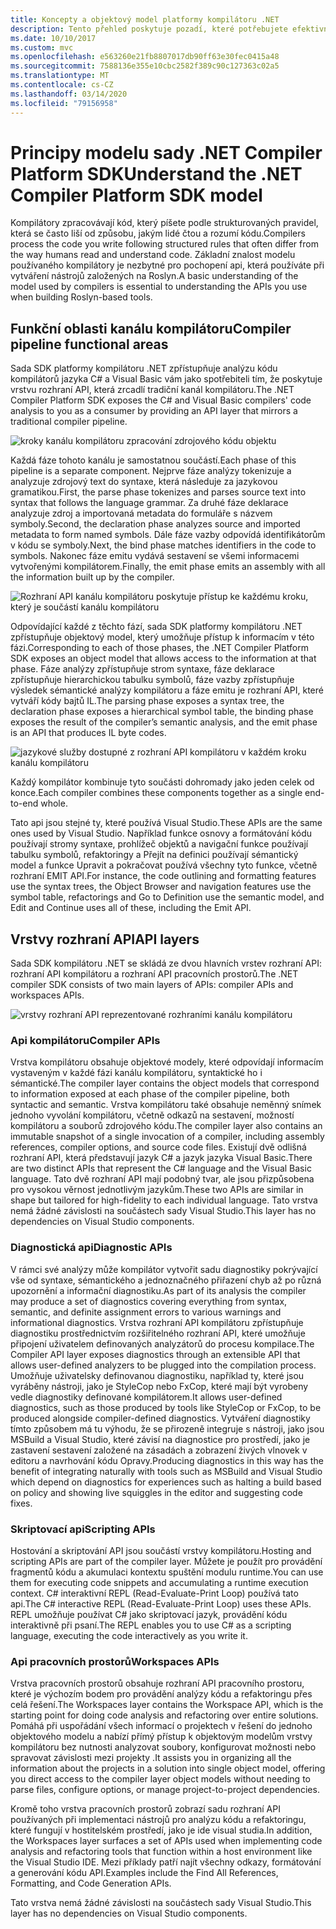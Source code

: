 ```yaml
---
title: Koncepty a objektový model platformy kompilátoru .NET
description: Tento přehled poskytuje pozadí, které potřebujete efektivně pracovat s kompilátorem .NET SDK. Dozvíte se vrstvy rozhraní API, hlavní typy a celkový objektový model.
ms.date: 10/10/2017
ms.custom: mvc
ms.openlocfilehash: e563260e21fb8807017db90ff63e30fec0415a48
ms.sourcegitcommit: 7588136e355e10cbc2582f389c90c127363c02a5
ms.translationtype: MT
ms.contentlocale: cs-CZ
ms.lasthandoff: 03/14/2020
ms.locfileid: "79156958"
---
```

# <a name="understand-the-net-compiler-platform-sdk-model"></a><span data-ttu-id="1a42a-104">Principy modelu sady .NET Compiler Platform SDK</span><span class="sxs-lookup"><span data-stu-id="1a42a-104">Understand the .NET Compiler Platform SDK model</span></span>

<span data-ttu-id="1a42a-105">Kompilátory zpracovávají kód, který píšete podle strukturovaných pravidel, která se často liší od způsobu, jakým lidé čtou a rozumí kódu.</span><span class="sxs-lookup"><span data-stu-id="1a42a-105">Compilers process the code you write following structured rules that often differ from the way humans read and understand code.</span></span> <span data-ttu-id="1a42a-106">Základní znalost modelu používaného kompilátory je nezbytné pro pochopení api, která používáte při vytváření nástrojů založených na Roslyn.</span><span class="sxs-lookup"><span data-stu-id="1a42a-106">A basic understanding of the model used by compilers is essential to understanding the APIs you use when building Roslyn-based tools.</span></span>

## <a name="compiler-pipeline-functional-areas"></a><span data-ttu-id="1a42a-107">Funkční oblasti kanálu kompilátoru</span><span class="sxs-lookup"><span data-stu-id="1a42a-107">Compiler pipeline functional areas</span></span>

<span data-ttu-id="1a42a-108">Sada SDK platformy kompilátoru .NET zpřístupňuje analýzu kódu kompilátorů jazyka C# a Visual Basic vám jako spotřebiteli tím, že poskytuje vrstvu rozhraní API, která zrcadlí tradiční kanál kompilátoru.</span><span class="sxs-lookup"><span data-stu-id="1a42a-108">The .NET Compiler Platform SDK exposes the C# and Visual Basic compilers' code analysis to you as a consumer by providing an API layer that mirrors a traditional compiler pipeline.</span></span>

![kroky kanálu kompilátoru zpracování zdrojového kódu objektu](media/compiler-api-model/compiler-pipeline.png)

<span data-ttu-id="1a42a-110">Každá fáze tohoto kanálu je samostatnou součástí.</span><span class="sxs-lookup"><span data-stu-id="1a42a-110">Each phase of this pipeline is a separate component.</span></span> <span data-ttu-id="1a42a-111">Nejprve fáze analýzy tokenizuje a analyzuje zdrojový text do syntaxe, která následuje za jazykovou gramatikou.</span><span class="sxs-lookup"><span data-stu-id="1a42a-111">First, the parse phase tokenizes and parses source text into syntax that follows the language grammar.</span></span> <span data-ttu-id="1a42a-112">Za druhé fáze deklarace analyzuje zdroj a importovaná metadata do formuláře s názvem symboly.</span><span class="sxs-lookup"><span data-stu-id="1a42a-112">Second, the declaration phase analyzes source and imported metadata to form named symbols.</span></span> <span data-ttu-id="1a42a-113">Dále fáze vazby odpovídá identifikátorům v kódu se symboly.</span><span class="sxs-lookup"><span data-stu-id="1a42a-113">Next, the bind phase matches identifiers in the code to symbols.</span></span> <span data-ttu-id="1a42a-114">Nakonec fáze emitu vydává sestavení se všemi informacemi vytvořenými kompilátorem.</span><span class="sxs-lookup"><span data-stu-id="1a42a-114">Finally, the emit phase emits an assembly with all the information built up by the compiler.</span></span>

![Rozhraní API kanálu kompilátoru poskytuje přístup ke každému kroku, který je součástí kanálu kompilátoru](media/compiler-api-model/compiler-pipeline-api.png)

<span data-ttu-id="1a42a-116">Odpovídající každé z těchto fází, sada SDK platformy kompilátoru .NET zpřístupňuje objektový model, který umožňuje přístup k informacím v této fázi.</span><span class="sxs-lookup"><span data-stu-id="1a42a-116">Corresponding to each of those phases, the .NET Compiler Platform SDK exposes an object model that allows access to the information at that phase.</span></span> <span data-ttu-id="1a42a-117">Fáze analýzy zpřístupňuje strom syntaxe, fáze deklarace zpřístupňuje hierarchickou tabulku symbolů, fáze vazby zpřístupňuje výsledek sémantické analýzy kompilátoru a fáze emitu je rozhraní API, které vytváří kódy bajtů IL.</span><span class="sxs-lookup"><span data-stu-id="1a42a-117">The parsing phase exposes a syntax tree, the declaration phase exposes a hierarchical symbol table, the binding phase exposes the result of the compiler’s semantic analysis, and the emit phase is an API that produces IL byte codes.</span></span>

![jazykové služby dostupné z rozhraní API kompilátoru v každém kroku kanálu kompilátoru](media/compiler-api-model/compiler-pipeline-lang-svc.png)

<span data-ttu-id="1a42a-119">Každý kompilátor kombinuje tyto součásti dohromady jako jeden celek od konce.</span><span class="sxs-lookup"><span data-stu-id="1a42a-119">Each compiler combines these components together as a single end-to-end whole.</span></span>

<span data-ttu-id="1a42a-120">Tato api jsou stejné ty, které používá Visual Studio.</span><span class="sxs-lookup"><span data-stu-id="1a42a-120">These APIs are the same ones used by Visual Studio.</span></span> <span data-ttu-id="1a42a-121">Například funkce osnovy a formátování kódu používají stromy syntaxe, prohlížeč objektů a navigační funkce používají tabulku symbolů, refaktoringy a Přejít na definici používají sémantický model a funkce Upravit a pokračovat používá všechny tyto funkce, včetně rozhraní EMIT API.</span><span class="sxs-lookup"><span data-stu-id="1a42a-121">For instance, the code outlining and formatting features use the syntax trees, the Object Browser and navigation features use the symbol table, refactorings and Go to Definition use the semantic model, and Edit and Continue uses all of these, including the Emit API.</span></span>

## <a name="api-layers"></a><span data-ttu-id="1a42a-122">Vrstvy rozhraní API</span><span class="sxs-lookup"><span data-stu-id="1a42a-122">API layers</span></span>

<span data-ttu-id="1a42a-123">Sada SDK kompilátoru .NET se skládá ze dvou hlavních vrstev rozhraní API: rozhraní API kompilátoru a rozhraní API pracovních prostorů.</span><span class="sxs-lookup"><span data-stu-id="1a42a-123">The .NET compiler SDK consists of two main layers of APIs: compiler APIs and workspaces APIs.</span></span>

![vrstvy rozhraní API reprezentované rozhraními kanálu kompilátoru](media/compiler-api-model/api-layers.png)

### <a name="compiler-apis"></a><span data-ttu-id="1a42a-125">Api kompilátoru</span><span class="sxs-lookup"><span data-stu-id="1a42a-125">Compiler APIs</span></span>

<span data-ttu-id="1a42a-126">Vrstva kompilátoru obsahuje objektové modely, které odpovídají informacím vystaveným v každé fázi kanálu kompilátoru, syntaktické ho i sémantické.</span><span class="sxs-lookup"><span data-stu-id="1a42a-126">The compiler layer contains the object models that correspond to information exposed at each phase of the compiler pipeline, both syntactic and semantic.</span></span> <span data-ttu-id="1a42a-127">Vrstva kompilátoru také obsahuje neměnný snímek jednoho vyvolání kompilátoru, včetně odkazů na sestavení, možností kompilátoru a souborů zdrojového kódu.</span><span class="sxs-lookup"><span data-stu-id="1a42a-127">The compiler layer also contains an immutable snapshot of a single invocation of a compiler, including assembly references, compiler options, and source code files.</span></span> <span data-ttu-id="1a42a-128">Existují dvě odlišná rozhraní API, která představují jazyk C# a jazyk jazyka Visual Basic.</span><span class="sxs-lookup"><span data-stu-id="1a42a-128">There are two distinct APIs that represent the C# language and the Visual Basic language.</span></span> <span data-ttu-id="1a42a-129">Tato dvě rozhraní API mají podobný tvar, ale jsou přizpůsobena pro vysokou věrnost jednotlivým jazykům.</span><span class="sxs-lookup"><span data-stu-id="1a42a-129">These two APIs are similar in shape but tailored for high-fidelity to each individual language.</span></span> <span data-ttu-id="1a42a-130">Tato vrstva nemá žádné závislosti na součástech sady Visual Studio.</span><span class="sxs-lookup"><span data-stu-id="1a42a-130">This layer has no dependencies on Visual Studio components.</span></span>

### <a name="diagnostic-apis"></a><span data-ttu-id="1a42a-131">Diagnostická api</span><span class="sxs-lookup"><span data-stu-id="1a42a-131">Diagnostic APIs</span></span>

<span data-ttu-id="1a42a-132">V rámci své analýzy může kompilátor vytvořit sadu diagnostiky pokrývající vše od syntaxe, sémantického a jednoznačného přiřazení chyb až po různá upozornění a informační diagnostiku.</span><span class="sxs-lookup"><span data-stu-id="1a42a-132">As part of its analysis the compiler may produce a set of diagnostics covering everything from syntax, semantic, and definite assignment errors to various warnings and informational diagnostics.</span></span> <span data-ttu-id="1a42a-133">Vrstva rozhraní API kompilátoru zpřístupňuje diagnostiku prostřednictvím rozšiřitelného rozhraní API, které umožňuje připojení uživatelem definovaných analyzátorů do procesu kompilace.</span><span class="sxs-lookup"><span data-stu-id="1a42a-133">The Compiler API layer exposes diagnostics through an extensible API that allows user-defined analyzers to be plugged into the compilation process.</span></span> <span data-ttu-id="1a42a-134">Umožňuje uživatelsky definovanou diagnostiku, například ty, které jsou vyráběny nástroji, jako je StyleCop nebo FxCop, které mají být vyrobeny vedle diagnostiky definované kompilátorem.</span><span class="sxs-lookup"><span data-stu-id="1a42a-134">It allows user-defined diagnostics, such as those produced by tools like StyleCop or FxCop, to be produced alongside compiler-defined diagnostics.</span></span> <span data-ttu-id="1a42a-135">Vytváření diagnostiky tímto způsobem má tu výhodu, že se přirozeně integruje s nástroji, jako jsou MSBuild a Visual Studio, které závisí na diagnostice pro prostředí, jako je zastavení sestavení založené na zásadách a zobrazení živých vlnovek v editoru a navrhování kódu Opravy.</span><span class="sxs-lookup"><span data-stu-id="1a42a-135">Producing diagnostics in this way has the benefit of integrating naturally with tools such as MSBuild and Visual Studio which depend on diagnostics for experiences such as halting a build based on policy and showing live squiggles in the editor and suggesting code fixes.</span></span>

### <a name="scripting-apis"></a><span data-ttu-id="1a42a-136">Skriptovací api</span><span class="sxs-lookup"><span data-stu-id="1a42a-136">Scripting APIs</span></span>

<span data-ttu-id="1a42a-137">Hostování a skriptování API jsou součástí vrstvy kompilátoru.</span><span class="sxs-lookup"><span data-stu-id="1a42a-137">Hosting and scripting APIs are part of the compiler layer.</span></span> <span data-ttu-id="1a42a-138">Můžete je použít pro provádění fragmentů kódu a akumulaci kontextu spuštění modulu runtime.</span><span class="sxs-lookup"><span data-stu-id="1a42a-138">You can use them for executing code snippets and accumulating a runtime execution context.</span></span>
<span data-ttu-id="1a42a-139">C# interaktivní REPL (Read-Evaluate-Print Loop) používá tato api.</span><span class="sxs-lookup"><span data-stu-id="1a42a-139">The C# interactive REPL (Read-Evaluate-Print Loop) uses these APIs.</span></span> <span data-ttu-id="1a42a-140">REPL umožňuje používat C# jako skriptovací jazyk, provádění kódu interaktivně při psaní.</span><span class="sxs-lookup"><span data-stu-id="1a42a-140">The REPL enables you to use C# as a scripting language, executing the code interactively as you write it.</span></span>

### <a name="workspaces-apis"></a><span data-ttu-id="1a42a-141">Api pracovních prostorů</span><span class="sxs-lookup"><span data-stu-id="1a42a-141">Workspaces APIs</span></span>

<span data-ttu-id="1a42a-142">Vrstva pracovních prostorů obsahuje rozhraní API pracovního prostoru, které je výchozím bodem pro provádění analýzy kódu a refaktoringu přes celá řešení.</span><span class="sxs-lookup"><span data-stu-id="1a42a-142">The Workspaces layer contains the Workspace API, which is the starting point for doing code analysis and refactoring over entire solutions.</span></span> <span data-ttu-id="1a42a-143">Pomáhá při uspořádání všech informací o projektech v řešení do jednoho objektového modelu a nabízí přímý přístup k objektovým modelům vrstvy kompilátoru bez nutnosti analyzovat soubory, konfigurovat možnosti nebo spravovat závislosti mezi projekty .</span><span class="sxs-lookup"><span data-stu-id="1a42a-143">It assists you in organizing all the information about the projects in a solution into single object model, offering you direct access to the compiler layer object models without needing to parse files, configure options, or manage project-to-project dependencies.</span></span>

<span data-ttu-id="1a42a-144">Kromě toho vrstva pracovních prostorů zobrazí sadu rozhraní API používaných při implementaci nástrojů pro analýzu kódu a refaktoringu, které fungují v hostitelském prostředí, jako je ide visual studia.</span><span class="sxs-lookup"><span data-stu-id="1a42a-144">In addition, the Workspaces layer surfaces a set of APIs used when implementing code analysis and refactoring tools that function within a host environment like the Visual Studio IDE.</span></span> <span data-ttu-id="1a42a-145">Mezi příklady patří najít všechny odkazy, formátování a generování kódu API.</span><span class="sxs-lookup"><span data-stu-id="1a42a-145">Examples include the Find All References, Formatting, and Code Generation APIs.</span></span>

<span data-ttu-id="1a42a-146">Tato vrstva nemá žádné závislosti na součástech sady Visual Studio.</span><span class="sxs-lookup"><span data-stu-id="1a42a-146">This layer has no dependencies on Visual Studio components.</span></span>
